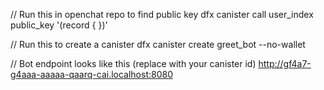 // Run this in openchat repo to find public key
dfx canister call user_index public_key '(record { })'

// Run this to create a canister
dfx canister create greet_bot --no-wallet

// Bot endpoint looks like this (replace with your canister id)
http://gf4a7-g4aaa-aaaaa-qaarq-cai.localhost:8080
